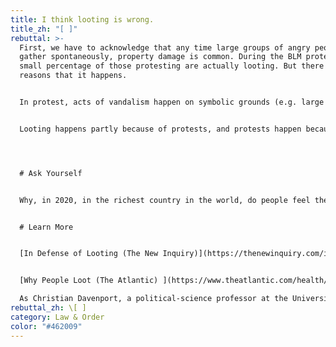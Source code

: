 ```yaml
---
title: I think looting is wrong.
title_zh: "[ ]"
rebuttal: >-
  First, we have to acknowledge that any time large groups of angry people
  gather spontaneously, property damage is common. During the BLM protests, a
  small percentage of those protesting are actually looting. But there are many
  reasons that it happens.


  In protest, acts of vandalism happen on symbolic grounds (e.g. large corporations like Target, police stations, statues). In the U.S., these acts represent a desire for a redistribution of property—it’s a form of empowerment. It has been a way make one’s voice heard when peaceful protests go frustratingly unheard. And, some looters just aren’t affiliated with the protests at all, and are taking advantage of the situation. Others are acting in response to media attention.


  Looting happens partly because of protests, and protests happen because of more systemic issues in society. To stop people from looting, we have to examine the root causes and create systemic change. Kimberly Jones explains this in [How Can We Win.](https://www.youtube.com/watch?v=sb9_qGOa9Go)




  # Ask Yourself


  Why, in 2020, in the richest country in the world, do people feel the need to acquire possessions through looting?


  # Learn More


  [In Defense of Looting (The New Inquiry)](https://thenewinquiry.com/in-defense-of-looting/)


  [Why People Loot (The Atlantic) ](https://www.theatlantic.com/health/archive/2020/06/why-people-loot/612577/)\

  As Christian Davenport, a political-science professor at the University of Michigan, put it to me, “the best way to prevent looting is to provide individuals with a living wage, provide for their basic needs, treat them with human dignity, and facilitate a life that is about thriving.”
rebuttal_zh: \[ ]
category: Law & Order
color: "#462009"
---
```

